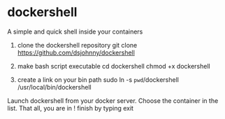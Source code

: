 # dockershell
A simple and quick shell inside your containers

1) clone the dockershell repository
git clone https://github.com/dsjohnny/dockershell

2) make bash script executable
cd dockershell
chmod +x dockershell

3) create a link on your bin path
sudo ln -s `pwd`/dockershell /usr/local/bin/dockershell

Launch dockershell from your docker server.
Choose the container in the list.
That all, you are in !
finish by typing exit


